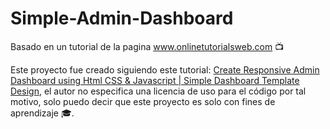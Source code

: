 # Simple-Admin-Dashboard
Basado en un tutorial de la pagina www.onlinetutorialsweb.com :tv:

Este proyecto fue creado siguiendo este tutorial: [Create Responsive Admin Dashboard using Html CSS & Javascript | Simple Dashboard Template Design](https://www.youtube.com/watch?v=nUUsUAPEjFc&t=1547s), el autor no especifica una licencia de uso para el código por tal motivo, solo puedo decir que este proyecto es solo con fines de aprendizaje :mortar_board:.
